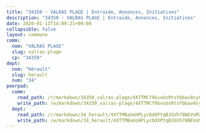 ```yaml
---
title: "34350 - VALRAS PLAGE | Entraide, Annonces, Initiatives"
description: "34350 - VALRAS PLAGE | Entraide, Annonces, Initiatives"
date: 2020-01-11T14:09:21+09:00
collapsible: false
layout: commune
comm:
  nom: "VALRAS PLAGE"
  slug: valras-plage
  cp: "34350"
dept:
  nom: "Hérault"
  slug: herault
  num: "34"
peerpad:
  comm:
    read_path: /r/markdown/34350_valras-plage/4XTTMCf9GvuUsRtsYbbav8syFUbJ4QMguf69XAATnpyFg1yUR
    write_path: /w/markdown/34350_valras-plage/4XTTMCf9GvuUsRtsYbbav8syFUbJ4QMguf69XAATnpyFg1yUR-K3TgV8FAyVNpchb9VtE8tNkM6b8AmXXxBztHu5TcDRLagHW6vpMRrk1zHgmxqKBrFcjv4xAYL4heFEJwsEq5nT7TcxiAQQqYZZEqGnHrPdLFQNTwNZFrwcm9C1Vxniigxzde9BRX
  dept:
    read_path: /r/markdown/34_herault/4XTTMBaUoHPLycDdXPtqBJGVh78NEVoMZNyf8Wnh1X5DK6Ew8
    write_path: /w/markdown/34_herault/4XTTMBaUoHPLycDdXPtqBJGVh78NEVoMZNyf8Wnh1X5DK6Ew8-K3TgTd4rzWVX1F82NgGyNepGUxhqCmodCALjxNZeEdBQWQhd1NJYx1gHMW9QBLL6sN41ALXRejLsG2VetgVferfVncrvVCz47dChJvN8ouQLRMdWs4KpxKPeRYR1nspmhzdBqF8J
---
```


